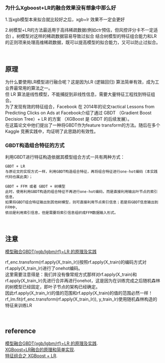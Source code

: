 ### 为什么Xgboost+LR的融合效果没有想象中那么好
1.当xgb模型本来拟合就比较好之后，xgb+lr 效果不一定会更好

2.树模型+LR的方法最适用于高纬稀疏数据(例如ctr预估，但风控评分卡不一定适合) 。树模型对这样的稀疏数据容易导致过拟合 
结合树模型的特征组合能力和LR的正则项来处理高维稀疏数据，既可以提高模型的拟合能力，又可以防止过拟合。
 
&nbsp;
## 原理
为什么要使用LR模型进行融合呢？这是因为LR (逻辑回归) 算法简单有效，成为工业界最常用的算法之一。  
但 LR 算法是线性模型，不能捕捉到非线性信息，需要大量特征工程找到特征组合。  
为了发现有效的特征组合，Facebook 在 2014年的论文ractical Lessons from Predicting Clicks on Ads at Facebook介绍了通过 GBDT （Gradient Boost Decision Tree）+ LR 的方案 （XGBoost 是 GBDT 的后续发展）。  
在这篇论文中他们提出了一种将GBDT作为feature transform的方法。随后在多个Kaggle 竞赛实践中，均证明了此思路的有效性。

### GBDT构造组合特征的方式
利用GBDT进行特征构造依据其模型组合方式一共有两种方式：
```
GBDT + LR
与原论文的实现方式一样，利用GBDT构造组合特征，再将组合特征进行one-hot编码（本实践代码也属此类）；

GBDT + FFM 或者 GBDT + 树模型
此时，使用利用GBDT构造的组合特征不再进行one-hot编码，而是直接利用输出叶节点的索引信息，
如果将GBDT组合特征输出到其他树模型，则可直接利用节点索引信息；若是将GBDT信息输出到FFM中，
依旧是利用索引信息，但是需要将索引信息组织成FFM数据输入形式。
```

&nbsp;
## 注意
[模型融合GBDT(xgb/lgbm/rf)+LR 的原理及实践](https://blog.csdn.net/zwqjoy/article/details/86612416)

rf_enc.transform(rf.apply(X_train_lr))按照rf.apply(X_train)的编码方式对rf.apply(X_train_lr)进行了onehot编码。  
这里需要注意得是：我们并没有像常规方式那样对rf.apply(X_train)和rf.apply(X_train_lr)先进行合并再进行onehot，这是因为在训练完成之后随机森林的树模型已经固定，即叶子节点的架构已经确定。   
因此rf.apply(X_train_lr)的值的范围和rf.apply(X_train)的值的范围必然一样！    
rf_lm.fit(rf_enc.transform(rf.apply(X_train_lr)), y_train_lr)使用随机森林构造的特征来训练LR
    
&nbsp;
## reference
[模型融合GBDT(xgb/lgbm/rf)+LR 的原理及实践](https://blog.csdn.net/zwqjoy/article/details/86612416).   
[XGBoost+LR融合的原理和简单实现](https://zhuanlan.zhihu.com/p/42123341).  
[特征组合之 XGBoost + LR](https://www.cnblogs.com/Ming-H/p/10897948.html). 
